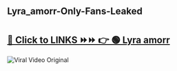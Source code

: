 
 ## Lyra_amorr-Only-Fans-Leaked

# <h2><a href="https://clipsfans.com/Lyra_amorr&ref=git">🔗 Click to LINKS ⏩⏩ 👉 🟢 Lyra amorr </a></h2>

<a href="https://clipsfans.com/Lyra_amorr&ref=git" rel="nofollow" data-target="animated-image.originalLink"><img src="https://i.ibb.co.com/xMMVF88/686577567.gif" alt="Viral Video Original" style="max-width: 100%; display: inline-block;" data-target="animated-image.originalImage"></a>
